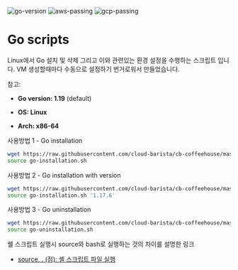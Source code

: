 ![go-version](https://img.shields.io/badge/go-v1.16.4-informational) ![aws-passing](https://img.shields.io/badge/aws-passing-success) ![gcp-passing](https://img.shields.io/badge/gcp-passing-success)

# Go scripts

Linux에서 Go 설치 및 삭제 그리고 이와 관련있는 환경 설정을 수행하는 스크립트 입니다. VM 생성할때마다 수동으로 설정하기 번거로워서 만들었습니다.

참고: 

- **Go version: 1.19** (default)

- **OS: Linux**

- **Arch: x86-64**



사용방법 1 - Go installation

```bash
wget https://raw.githubusercontent.com/cloud-barista/cb-coffeehouse/master/scripts/golang/go-installation.sh
source go-installation.sh
```

사용방법 2 - Go installation with version

```bash
wget https://raw.githubusercontent.com/cloud-barista/cb-coffeehouse/master/scripts/golang/go-installation.sh
source go-installation.sh '1.17.6'
```


사용방법 3 - Go uninstallation

```bash
wget https://raw.githubusercontent.com/cloud-barista/cb-coffeehouse/master/scripts/golang/go-uninstallation.sh
source go-uninstallation.sh
```



쉘 스크립트 실행시 source와 bash로 실행하는 것의 차이를 설명한 링크

- [source, . (점): 셸 스크립트 파일 실행](https://www.bangseongbeom.com/source-dot.html)

